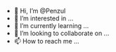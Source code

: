 - 👋 Hi, I’m @Penzul
- 👀 I’m interested in ...
- 🌱 I’m currently learning ...
- 💞️ I’m looking to collaborate on ...
- 📫 How to reach me ...

<!---
Penzul/Penzul is a ✨ special ✨ repository because its `README.md` (this file) appears on your GitHub profile.
You can click the Preview link to take a look at your changes.
--->
